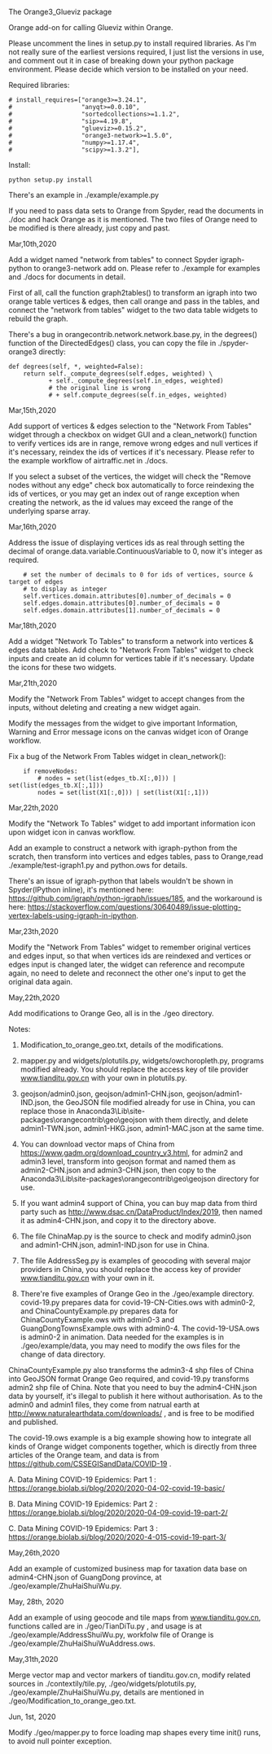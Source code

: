 The Orange3_Glueviz package

Orange add-on for calling Glueviz within Orange.

Please uncomment the lines in setup.py to install required libraries. As I'm 
not really sure of the earliest versions required, I just list the versions in use,
and comment out it in case of breaking down your python package environment. 
Please decide which version to be installed on your need.

Required libraries:

    # install_requires=["orange3>=3.24.1",
    #                   "anyqt>=0.0.10",
    #                   "sortedcollections>=1.1.2",
    #                   "sip>=4.19.8",
    #                   "glueviz>=0.15.2",
    #                   "orange3-network>=1.5.0",
    #                   "numpy>=1.17.4",
    #                   "scipy>=1.3.2"],

Install:

    python setup.py install
    
There's an example in ./example/example.py

If you need to pass data sets to Orange from Spyder,
read the documents in ./doc and hack Orange as it is mentioned.
The two files of Orange need to be modified is there already, just copy and past.

Mar,10th,2020

Add a widget named "network from tables" to connect Spyder igraph-python to
orange3-network add on. Please refer to ./example for examples and ./docs for
documents in detail.

First of all, call the function graph2tables() to transform an igraph into two
orange table vertices & edges, then call orange and pass in the tables, and
connect the "network from tables" widget to the two data table widgets to rebuild
the graph.

There's a bug in orangecontrib.network.network.base.py, in the degrees() function
of the DirectedEdges() class, you can copy the file in ./spyder-orange3 directly:

    def degrees(self, *, weighted=False):
        return self._compute_degrees(self.edges, weighted) \
               + self._compute_degrees(self.in_edges, weighted)
               # the original line is wrong
               # + self.compute_degrees(self.in_edges, weighted)

Mar,15th,2020

Add support of vertices & edges selection to the "Network From Tables" widget
through a checkbox on widget GUI and a clean_network() function to verify
vertices ids are in range, remove wrong edges and null vertices if it's necessary,
reindex the ids of vertices if it's necessary. Please refer to the example workflow
 of airtraffic.net in ./docs.
 
If you select a subset of the vertices, the widget will check the "Remove nodes without
any edge" check box automatically to force reindexing the ids of vertices, or you may get an 
index out of range exception when creating the network, as the id values may exceed
the range of the underlying sparse array.
 
Mar,16th,2020

Address the issue of displaying vertices ids as real through setting the decimal
of orange.data.variable.ContinuousVariable to 0, now it's integer as required.

        # set the number of decimals to 0 for ids of vertices, source & target of edges
        # to display as integer
        self.vertices.domain.attributes[0].number_of_decimals = 0
        self.edges.domain.attributes[0].number_of_decimals = 0
        self.edges.domain.attributes[1].number_of_decimals = 0

Mar,18th,2020
        
Add a widget "Network To Tables" to transform a network into vertices & edges data
tables.
Add check to "Network From Tables" widget to check inputs and create an id column
for vertices table if it's necessary.
Update the icons for these two widgets.

Mar,21th,2020

Modify the "Network From Tables" widget to accept changes from the inputs,
without deleting and creating a new widget again. 

Modify the messages from the widget to give important Information, Warning and Error
message icons on the canvas widget icon of Orange workflow.

Fix a bug of the Network From Tables widget in clean_network():

        if removeNodes:
            # nodes = set(list(edges_tb.X[:,0])) | set(list(edges_tb.X[:,1])) 
            nodes = set(list(X1[:,0])) | set(list(X1[:,1]))

Mar,22th,2020

Modify the "Network To Tables" widget to add important information icon upon widget icon 
in canvas workflow.

Add an example to construct a network with igraph-python from the scratch, then
transform into vertices and edges tables, pass to Orange,read ./example/test-igraph1.py
 and python.ows for details.
 
There's an issue of igraph-python that labels wouldn't be shown in Spyder(IPython inline),
it's mentioned here: https://github.com/igraph/python-igraph/issues/185, and the 
 workaround is here: https://stackoverflow.com/questions/30640489/issue-plotting-vertex-labels-using-igraph-in-ipython.
 
Mar,23th,2020

Modify the "Network From Tables" widget to remember original vertices and edges input,
so that when vertices ids are reindexed and vertices or edges input is changed later,
the widget can reference and recompute again, no need to delete and reconnect the other one's
input to get the original data again.


May,22th,2020

Add modifications to Orange Geo, all is in the ./geo directory. 

Notes:

1. Modification_to_orange_geo.txt, details of the modifications.

2. mapper.py and widgets/plotutils.py, widgets/owchoropleth.py, programs modified already. You should
replace the access key of tile provider www.tianditu.gov.cn with your own in plotutils.py.

3. geojson/admin0.json, geojson/admin1-CHN.json, geojson/admin1-IND.json, the GeoJSON file modified
already for use in China, you can replace those in Anaconda3\Lib\site-packages\orangecontrib\geo\geojson
 with them directly, and delete admin1-TWN.json, admin1-HKG.json, admin1-MAC.json at the same time.

4. You can download vector maps of China from https://www.gadm.org/download_country_v3.html, for admin2
 and admin3 level, transform into geojson format and named them as admin2-CHN.json and admin3-CHN.json, 
 then copy to the Anaconda3\Lib\site-packages\orangecontrib\geo\geojson directory for use.
 
5. If you want admin4 support of China, you can buy map data from third party such as 
http://www.dsac.cn/DataProduct/Index/2019, then named it as admin4-CHN.json, and copy it to the directory
above.

6. The file ChinaMap.py is the source to check and modify admin0.json and admin1-CHN.json, 
admin1-IND.json for use in China.

7. The file AddressSeg.py is examples of geocoding with several major providers in China, you should
replace the access key of provider www.tianditu.gov.cn with your own in it.

8. There're  five examples of Orange Geo in the ./geo/example directory. covid-19.py prepares data for 
covid-19-CN-Cities.ows with admin0-2, and ChinaCountyExample.py prepares data for ChinaCountyExample.ows
 with admin0-3 and GuangDongTownsExample.ows with admin0-4. The covid-19-USA.ows is admin0-2 in animation.
 Data needed for the examples is in ./geo/example/data, you may need to modify the ows files for the 
 change of data directory. 
 
 ChinaCountyExample.py also transforms the admin3-4 shp files of China into GeoJSON format Orange Geo required,
 and covid-19.py transforms admin2 shp file of China. Note that you need to buy the admin4-CHN.json data by yourself, 
 it's illegal to publish it here without authorisation. As to the admin0 and admin1 files, they come from
 natrual earth at http://www.naturalearthdata.com/downloads/ , and is free to be modified and published.
   
 The covid-19.ows example is a big example showing how to integrate all kinds of Orange widget components 
 together, which is directly from three articles of the Orange team, and data is from https://github.com/CSSEGISandData/COVID-19 .
 
 A. Data Mining COVID-19 Epidemics: Part 1 : https://orange.biolab.si/blog/2020/2020-04-02-covid-19-basic/
 
 B. Data Mining COVID-19 Epidemics: Part 2 : https://orange.biolab.si/blog/2020/2020-04-09-covid-19-part-2/
 
 C. Data Mining COVID-19 Epidemics: Part 3 : https://orange.biolab.si/blog/2020/2020-4-015-covid-19-part-3/

May,26th,2020

Add an example of customized business map for taxation data base on admin4-CHN.json of GuangDong province, 
at ./geo/example/ZhuHaiShuiWu.py.

May, 28th, 2020

Add an example of using geocode and tile maps from www.tianditu.gov.cn, functions called are in ./geo/TianDiTu.py
, and usage is at ./geo/example/AddressShuiWu.py, workfolw file of Orange is ./geo/example/ZhuHaiShuiWuAddress.ows.

May,31th,2020

Merge vector map and vector markers of tianditu.gov.cn, modify related sources in ./contextily/tile.py,
./geo/widgets/plotutils.py, ./geo/example/ZhuHaiShuiWu.py, details are mentioned in ./geo/Modification_to_orange_geo.txt.

Jun, 1st, 2020

Modify ./geo/mapper.py to force loading map shapes every time init() runs, to avoid null pointer exception.